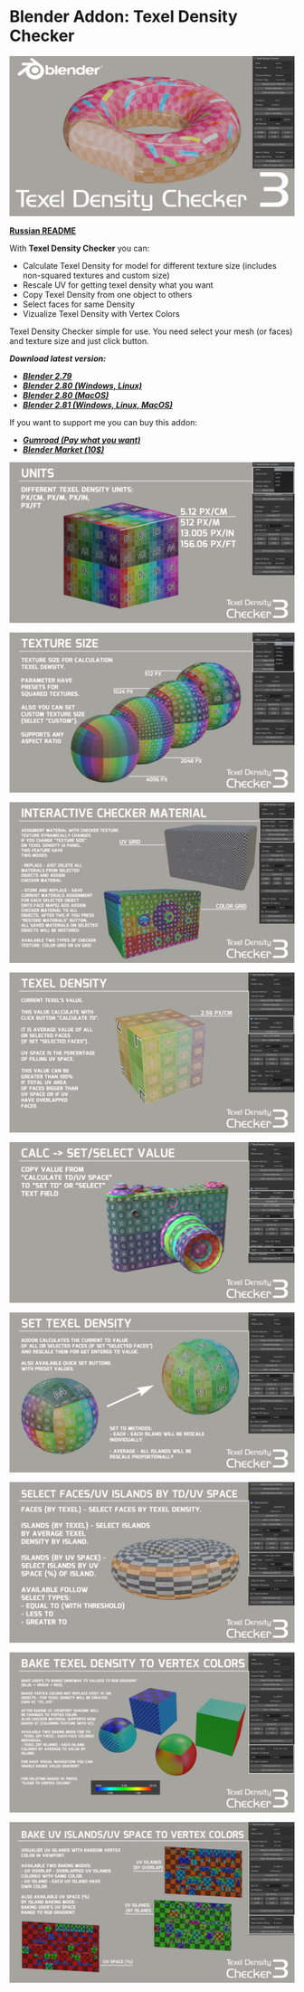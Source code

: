# Blender Addon: Texel Density Checker

![Header](/images/Header_TD_3_1920.png)

**[Russian README](/README_ru.md)**

With **Texel Density Checker** you can: 

* Calculate Texel Density for model for different texture size (includes non-squared textures and custom size)
* Rescale UV for getting texel density what you want
* Copy Texel Density from one object to others
* Select faces for same Density
* Vizualize Texel Density with Vertex Colors

Texel Density Checker simple for use. You need select your mesh (or faces) and texture size and just click button.

***Download latest version:***

* ***[Blender 2.79](https://github.com/mrven/Blender-Texel-Density-Checker/raw/master/Releases/Texel_Density_1_0_9_279.zip)***
* ***[Blender 2.80 (Windows, Linux)](https://github.com/mrven/Blender-Texel-Density-Checker/raw/master/Releases/Texel_Density_2_0_280.zip)***
* ***[Blender 2.80 (MacOS)](https://github.com/mrven/Blender-Texel-Density-Checker/raw/master/Releases/Texel_Density_2_0_280_MacOS.zip)***
* ***[Blender 2.81 (Windows, Linux, MacOS)](https://github.com/mrven/Blender-Texel-Density-Checker/raw/master/Releases/Texel_Density_3_1_281.zip)***

If you want to support me you can buy this addon:
* ***[Gumroad (Pay what you want)](https://gumroad.com/l/CEIOR)***
* ***[Blender Market (10$)](https://blendermarket.com/products/texel-density-checker)***

![Different Units](/images/TD_3_En-en/01_Units_EN.png)

![Texture Size](/images/TD_3_En-en/02_Texture_Size_EN.png)

![Checker Material](/images/TD_3_En-en/03_Checker_Material_EN.png)

![Calculate TD](/images/TD_3_En-en/04_Calculate_EN.png)

![Copy Value](/images/TD_3_En-en/05_Calc_to_Set_EN.png)

![Set TD](/images/TD_3_En-en/06_Set_TD_EN.png)

![Select](/images/TD_3_En-en/07_Select_EN.png)

![TD To VC](/images/TD_3_En-en/08_TD_VC_EN.png)

![UV To VC](/images/TD_3_En-en/09_UV_VC_EN.png)